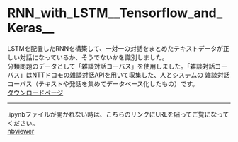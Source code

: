 # RNN_with_LSTM__Tensorflow_and_Keras__
LSTMを配置したRNNを構築して、一対一の対話をまとめたテキストデータが正しい対話になっているか、そうでないかを識別しました。  
分類問題のデータとして「雑談対話コーバス」を使用しました。「雑談対話コーバス」はNTTドコモの雑談対話APIを用いて収集した、人とシステムの
雑談対話コーバス（テキストや発話を集めてデータベース化したもの）です。  
[ダウンロードページ](https://sites.google.com/site/dialoguebreakdowndetection/chat-dialogue-corpus)





***
.ipynbファイルが開かれない時は、こちらのリンクにURLを貼ってご覧になってください。  
[nbviewer](https://nbviewer.jupyter.org/)
